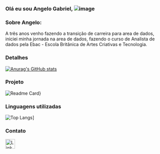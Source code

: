 ### Olá eu sou Angelo Gabriel, ![image](https://github.com/angelo612/angelo612/assets/73260926/147969db-1772-4c51-8868-98e148055a64)

### Sobre Angelo:

A três anos venho fazendo a transição de carreira para area de dados, iniciei minha jornada na area de dados, fazendo o curso de Analista de dados
pela Ebac - Escola Britânica de Artes Criativas e Tecnologia.

### Detalhes

[![Anurag's GitHub stats](https://github-readme-stats.vercel.app/api?username=angelo612&show_icons=true&theme=dark)](https://github.com/anuraghazra/github-readme-stats)


### Projeto
![Readme Card](https://github-readme-stats.vercel.app/api/pin/?username=angelo612&repo=JornadaDev&theme=dark)}

### Linguagens utilizadas

![Top Langs](https://github-readme-stats.vercel.app/api/top-langs/?username=angelo612&layout=compact)]


### Contato

[<img src='https://img.shields.io/badge/LinkedIn-0077B5?style=for-the-badge&logo-linkedin&logoColor=white' alt='Linkedin' height='30'>](https://www.linkedin.com/in/angelo-g/)
